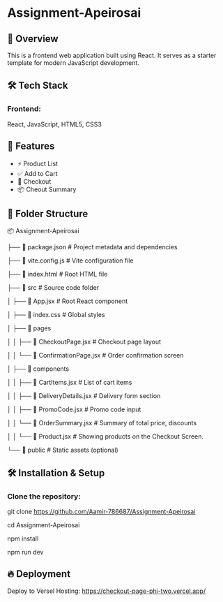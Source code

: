 # Assignment-Apeirosai

## 📌 Overview

This is a frontend web application built using React. It serves as a starter template for modern JavaScript development.

## 🛠️ Tech Stack

### Frontend:  
React, JavaScript, HTML5, CSS3

## 🚀 Features

- ⚡ Product List  
- ✅ Add to Cart 
- 📁 Checkout  
- 📦 Cheout Summary 

## 📂 Folder Structure

📦 Assignment-Apeirosai

├── 📜 package.json             # Project metadata and dependencies

├── 📜 vite.config.js           # Vite configuration file 

├── 📜 index.html               # Root HTML file

├── 📂 src                      # Source code folder

│   ├── 📜 App.jsx              # Root React component 

│   ├── 📜 index.css            # Global styles

│   ├── 📂 pages

│   │   ├── 📜 CheckoutPage.jsx       # Checkout page layout

│   │   └── 📜 ConfirmationPage.jsx   # Order confirmation screen

│   ├── 📂 components

│   │   ├── 📜 CartItems.jsx          # List of cart items

│   │   ├── 📜 DeliveryDetails.jsx    # Delivery form section

│   │   ├── 📜 PromoCode.jsx          # Promo code input

│   │   └── 📜 OrderSummary.jsx       # Summary of total price, discounts

│   │   └── 📜 Product.jsx            # Showing products on the Checkout Screen. 

└── 📂 public                   # Static assets (optional)


## 🛠️ Installation & Setup

### Clone the repository:

git clone https://github.com/Aamir-786687/Assignment-Apeirosai

cd Assignment-Apeirosai

npm install

npm run dev

## 🔥 Deployment

Deploy to Versel Hosting: https://checkout-page-phi-two.vercel.app/
